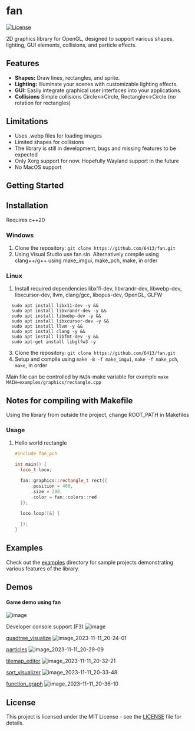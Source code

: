 # fan

[![License](https://img.shields.io/badge/license-MIT-blue.svg)](LICENSE)

2D graphics library for OpenGL, designed to support various shapes, lighting, GUI elements, collisions, and particle effects.

## Features

- **Shapes:** Draw lines, rectangles, and sprite.
- **Lighting:** Illuminate your scenes with customizable lighting effects.
- **GUI:** Easily integrate graphical user interfaces into your applications.
- **Collisions** Simple collisions Circle<->Circle, Rectangle<->Circle (no rotation for rectangles)

## Limitations
- Uses .webp files for loading images
- Limited shapes for collisions
- The library is still in development, bugs and missing features to be expected
- Only Xorg support for now. Hopefully Wayland support in the future
- No MacOS support

## Getting Started

## Installation

Requires c++20

### Windows
1. Clone the repository: `git clone https://github.com/6413/fan.git`
2. Using Visual Studio use fan.sln. Alternatively compile using clang++/g++ using make_imgui, make_pch, make, in order

### Linux
1. Install required dependencies libx11-dev, libxrandr-dev, libwebp-dev, libxcursor-dev, llvm, clang/gcc, libopus-dev, OpenGL, GLFW
 ```
   sudo apt install libx11-dev -y &&
   sudo apt install libxrandr-dev -y &&
   sudo apt install libwebp-dev -y &&
   sudo apt install libxcursor-dev -y &&
   sudo apt install llvm -y &&
   sudo apt install clang -y &&
   sudo apt install libfmt-dev -y &&
   sudo apt-get install libglfw3 -y
   ```
3. Clone the repository: `git clone https://github.com/6413/fan.git`
4. Setup and compile using `make -B -f make_imgui`, `make -f make_pch`, `make`, in order

Main file can be controlled by `MAIN`-make variable for example `make MAIN=examples/graphics/rectangle.cpp`

## Notes for compiling with Makefile
Using the library from outside the project, change ROOT_PATH in Makefiles

### Usage

1. Hello world rectangle
    ```cpp
    #include fan_pch

    int main() {
      loco_t loco;
    
      fan::graphics::rectangle_t rect{{
          .position = 400,
          .size = 200,
          .color = fan::colors::red
      }};
      
      loco.loop([&] {
    
      });
    }
    ```

## Examples

Check out the [examples](examples/) directory for sample projects demonstrating various features of the library.

## Demos

#### Game demo using fan
![image](https://github.com/6413/fan/assets/56801084/973f2fa6-fcd7-4b6a-b66b-b92eefae9bba)

Developer console support (F3)
![image](https://github.com/6413/fan/assets/56801084/7556ce24-ba0f-43c6-85d6-b951351bb59c)


[quadtree_visualize](examples/graphics/2D/quadtree_visualize.cpp)
![image_2023-11-11_20-24-01](https://github.com/6413/fan/assets/56801084/0aac1cbb-2d41-40ef-b0d0-5ab838b9b3d1)

[particles](examples/graphics/2D/particles.cpp)
![image_2023-11-11_20-29-09](https://github.com/6413/fan/assets/56801084/8c63a7a0-a8c1-451e-82be-af14aabb69b3)

[tilemap_editor](examples/gui/tilemap_editor.cpp)
![image_2023-11-11_20-32-21](https://github.com/6413/fan/assets/56801084/b41e7417-04fb-4d7f-be6a-2e13379cf521)

[sort_visualizer](examples/graphics/2D/sort_visualizer.cpp)
![image_2023-11-11_20-33-48](https://github.com/6413/fan/assets/56801084/a39c3f93-e902-4401-9efe-2ae15e0035ad)

[function_graph](examples/graphics/2D/function_graph.cpp)
![image_2023-11-11_20-36-10](https://github.com/6413/fan/assets/56801084/c69cf128-b1be-4c2d-8ef2-50d7281ddf07)


## License

This project is licensed under the MIT License - see the [LICENSE](LICENSE) file for details.
